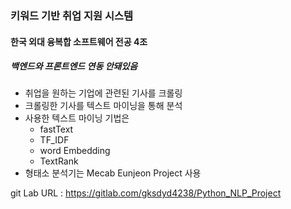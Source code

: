### 키워드 기반 취업 지원 시스템
#### 한국 외대 융복합 소프트웨어 전공 4조
##### 백엔드와 프론트엔드 연동 안돼있음
- 취업을 원하는 기업에 관련된 기사를 크롤링
- 크롤링한 기사를 텍스트 마이닝을 통해 분석
- 사용한 텍스트 마이닝 기법은
  - fastText
  - TF_IDF
  - word Embedding
  - TextRank
- 형태소 분석기는 Mecab Eunjeon Project 사용

git Lab URL : https://gitlab.com/gksdyd4238/Python_NLP_Project
